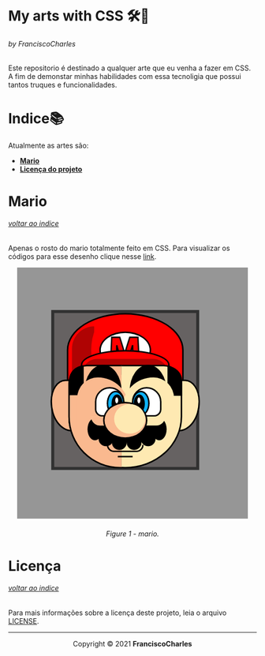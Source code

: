 <p align="center">
  <h1><b>My arts with CSS</b> 🛠️🧪</h1>
  <h6>by <i>FranciscoCharles</i></h6>
</p>
<p align="justify">

Este repositorio é destinado a qualquer arte que eu venha a fazer em CSS.
A fim de demonstar minhas habilidades com essa tecnoligia que possui tantos truques e funcionalidades.

</p>


# <a name=index>Indice📚</a>

Atualmente as artes são:

- [**Mario**](#mario)
- [**Licença do projeto**](#license)

# **<a name=mario> Mario </a>** <h6>[voltar ao indice](#index)</h6>
Apenas o rosto do mario totalmente feito em CSS. Para visualizar os códigos para esse desenho clique nesse [link](./src/mario).
<div align="center">
    <img src="./src/mario/result.png">
    <br>
    <h6>
        Figure 1 - mario.
    </h6>
</div>

# **<a name=license>Licença</a>**  <h6>[voltar ao indice](#index)</h6>

Para mais informações sobre a licença deste projeto, leia o arquivo <a href="./LICENSE" title="go to license file">LICENSE</a>.

---
<p align="center">
    Copyright © 2021 <b>FranciscoCharles</b>
</p>